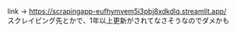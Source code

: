 link -> https://scrapingapp-eufhymvem5i3pbj8xdkdlq.streamlit.app/  
スクレイピング先とかで、1年以上更新がされてなさそうなのでダメかも
